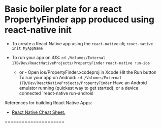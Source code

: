 Basic boiler plate for a react PropertyFinder app produced using react-native init
===============================================================================

* To create a React Native app using the `react-native` cli[:](https://www.raywenderlich.com/485-react-native-tutorial-building-ios-apps-with-javascript)
`react-native init MyAppName`

* To run your app on iOS:
   `cd /Volumes/External 1TB/Dev/ReactNativeProjects/PropertyFinder`
   `react-native run-ios`
   - or -
   Open ios/PropertyFinder.xcodeproj in Xcode
   Hit the Run button
To run your app on Android:
   `cd /Volumes/External 1TB/Dev/ReactNativeProjects/PropertyFinder`
   Have an Android emulator running (quickest way to get started), or a device connected
   `react-native run-android

References for building React Native Apps:
* [React Native Cheat Sheet](https://rationalappdev.com/react-native-cheat-sheet/)[.](https://www.raywenderlich.com/485-react-native-tutorial-building-ios-apps-with-javascript)

=====================
